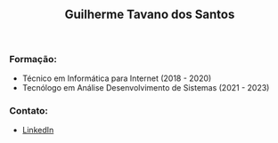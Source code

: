 ## <h2 align="center"> Guilherme Tavano dos Santos </h2>

<br>


### Formação:

- Técnico em Informática para Internet (2018 - 2020)
- Tecnólogo em Análise Desenvolvimento de Sistemas (2021 - 2023)



### Contato:

- [LinkedIn](https://www.linkedin.com/in/guilherme-tavano-5354301b9)

